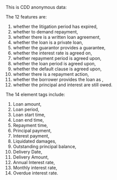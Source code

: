 This is CDD anonymous data:

The 12 features are:
1. whether the litigation period has expired, 
2. whether to demand repayment, 
3. whether there is a written loan agreement, 
4. whether the loan is a private loan,
5. whether the guarantor provides a guarantee,
6. whether the interest rate is agreed on, 
7. whether repayment period is agreed upon, 
8. whether the loan period is agreed upon, 
9. whether the default clause is agreed upon, 
10. whether there is a repayment action,
11. whether the borrower provides the loan as ,
12. whether the principal and interest are still owed.


The 14 element tags include: 

1. Loan amount,
2. Loan period,
3. Loan start time,
4. Loan end time, 
5. Repayment time,
6. Principal payment,
7. Interest payment,
8. Liquidated damages,
9. Outstanding principal balance, 
10. Delivery Date,
11. Delivery Amount,
12. Annual Interest rate,
13. Monthly interest rate,
14. Overdue interest rate.
